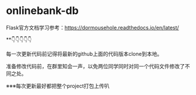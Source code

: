 # onlinebank-db
Flask官方文档学习参考：https://dormousehole.readthedocs.io/en/latest/

**👇👇👇👇👇

每一次更新代码前记得将最新的github上面的代码版本clone到本地。

准备修改代码前，在群里知会一声，以免两位同学同时对同一个代码文件修改了不同之处。

※※※每次更新最好都把整个project打包上传叭
